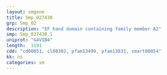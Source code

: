 ```yaml
---
layout: smgene
title: Smp_027430
grp: Smp_02
description: "EF hand domain containing family member A2"
smp: Smp_027430.1
uniprot: "G4VIB4"
length:  1191
cdd: "cd00051, cl08302, pfam13499, pfam13833, smart00054"
kk: ns
categories: sm
---
```

